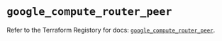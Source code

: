 # `google_compute_router_peer`

Refer to the Terraform Registory for docs: [`google_compute_router_peer`](https://registry.terraform.io/providers/hashicorp/google/5.2.0/docs/resources/compute_router_peer).
